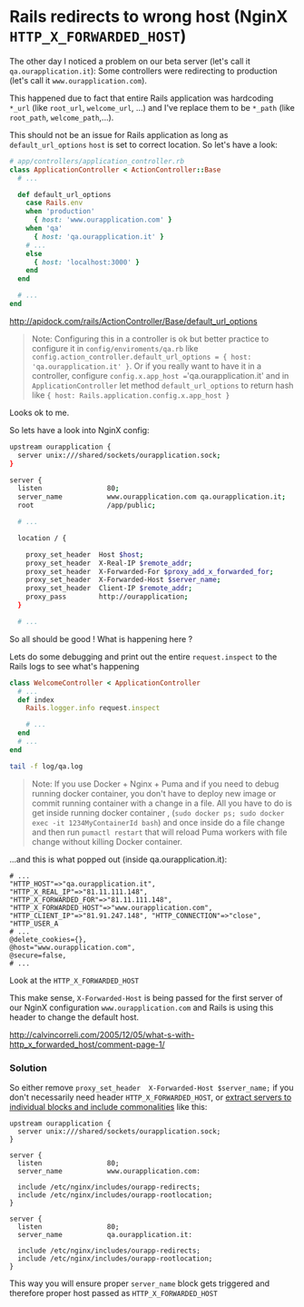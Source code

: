 # Rails redirects to wrong host (NginX `HTTP_X_FORWARDED_HOST`)

The other day I noticed a problem on our beta server
(let's call it `qa.ourapplication.it`): Some controllers were redirecting
to production (let's call it `www.ourapplication.com`).

This happened due to fact that entire Rails application was hardcoding
`*_url` (like `root_url`, `welcome_url`, ...) and I've replace them to
be `*_path` (like `root_path`, `welcome_path`,...).

This should not be an issue for Rails application as long as
`default_url_options` `host` is set to correct location. So let's have a
look:


```ruby
# app/controllers/application_controller.rb
class ApplicationController < ActionController::Base
  # ...

  def default_url_options
    case Rails.env
    when 'production'
      { host: 'www.ourapplication.com' }
    when 'qa'
      { host: 'qa.ourapplication.it' }
    # ...
    else
      { host: 'localhost:3000' }
    end
  end

  # ...
end
```

http://apidock.com/rails/ActionController/Base/default_url_options


> Note: Configuring  this in a controller is ok
> but better practice to configure it in `config/enviroments/qa.rb` like
> `config.action_controller.default_url_options = { host: 'qa.ourapplication.it' }`.
> Or if you really want to have it in a controller,  configure `config.x.app_host =`'qa.ourapplication.it'
> and in `ApplicationController` let method `default_url_options`
> to return hash like `{ host: Rails.application.config.x.app_host }`


Looks ok to me.

So lets have a look into NginX config:

```bash
upstream ourapplication {
  server unix:///shared/sockets/ourapplication.sock;
}

server {
  listen                80;
  server_name           www.ourapplication.com qa.ourapplication.it;
  root                  /app/public;

  # ...

  location / {

    proxy_set_header  Host $host;
    proxy_set_header  X-Real-IP $remote_addr;
    proxy_set_header  X-Forwarded-For $proxy_add_x_forwarded_for;
    proxy_set_header  X-Forwarded-Host $server_name;
    proxy_set_header  Client-IP $remote_addr;
    proxy_pass        http://ourapplication;
  }

  # ...
```

So all should be good ! What is  happening here ?

Lets do some debugging and print out the entire `request.inspect` to the Rails logs to see
what's happening

```ruby
class WelcomeController < ApplicationController
  # ...
  def index
    Rails.logger.info request.inspect

    # ...
  end
  # ...
end
```

```bash
tail -f log/qa.log
```

> Note: If you use Docker + Nginx + Puma and if you need to debug running docker
> container, you don't have to
> deploy new image or commit running container with a change in a file.
> All you have to do is get inside running docker container ,
> (`sudo docker ps; sudo docker  exec -it 1234MyContainerId bash`)
>  and once inside do a file change and then run `pumactl restart` that
> will reload Puma workers with file change without killing Docker container.


...and this is what popped out (inside qa.ourapplication.it):

```
# ...
"HTTP_HOST"=>"qa.ourapplication.it", "HTTP_X_REAL_IP"=>"81.11.111.148",
"HTTP_X_FORWARDED_FOR"=>"81.11.111.148",
"HTTP_X_FORWARDED_HOST"=>"www.ourapplication.com",
"HTTP_CLIENT_IP"=>"81.91.247.148", "HTTP_CONNECTION"=>"close", "HTTP_USER_A
# ...
@delete_cookies={},
@host="www.ourapplication.com",
@secure=false,
# ...
```

Look at the `HTTP_X_FORWARDED_HOST`

This make sense, `X-Forwarded-Host` is being passed for the first
server of our NginX configuration `www.ourapplication.com` and Rails is using this header to
change the default host.

http://calvincorreli.com/2005/12/05/what-s-with-http_x_forwarded_host/comment-page-1/


### Solution

So either remove `proxy_set_header  X-Forwarded-Host $server_name;`
if you don't necessarily need  header `HTTP_X_FORWARDED_HOST`,
or [extract servers to individual blocks and include commonalities](https://kcode.de/wordpress/2033-nginx-configuration-with-includes) like this:


```
upstream ourapplication {
  server unix:///shared/sockets/ourapplication.sock;
}

server {
  listen                80;
  server_name           www.ourapplication.com:

  include /etc/nginx/includes/ourapp-redirects;
  include /etc/nginx/includes/ourapp-rootlocation;
}

server {
  listen                80;
  server_name           qa.ourapplication.it:

  include /etc/nginx/includes/ourapp-redirects;
  include /etc/nginx/includes/ourapp-rootlocation;
}
```

This way you will ensure proper `server_name` block gets triggered and
therefore proper host passed as `HTTP_X_FORWARDED_HOST`

